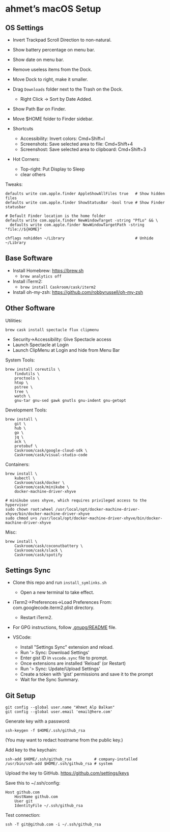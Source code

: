 # ahmet’s macOS Setup

## OS Settings

- Invert Trackpad Scroll Direction to non-natural.
- Show battery percentage on menu bar.
- Show date on menu bar.
- Remove useless items from the Dock.
- Move Dock to right, make it smaller.
- Drag `Downloads` folder next to the Trash on the Dock.
  - Right Click -> Sort by Date Added.
- Show Path Bar on Finder.
- Move $HOME folder to Finder sidebar.


- Shortcuts
  - Accessibility: Invert colors: Cmd+Shift+I
  - Screenshots: Save selected area to file: Cmd+Shift+4
  - Screenshost: Save selected area to clipboard: Cmd+Shift+3
- Hot Corners:
  - Top-right: Put Display to Sleep
  - clear others

Tweaks:

```
defaults write com.apple.finder AppleShowAllFiles true   # Show hidden files
defaults write com.apple.finder ShowStatusBar -bool true # Show Finder statusbar

# Default Finder location is the home folder
defaults write com.apple.finder NewWindowTarget -string "PfLo" && \
  defaults write com.apple.finder NewWindowTargetPath -string "file://${HOME}"

chflags nohidden ~/Library                               # Unhide ~/Library
```

## Base Software

- Install Homebrew: https://brew.sh
  - `brew analytics off`
- Install iTerm2:
  - `brew install Caskroom/cask/iterm2`
- Install oh-my-zsh: https://github.com/robbyrussell/oh-my-zsh

## Other Software

Utilities:

    brew cask install spectacle flux clipmenu

- Security->Accessibility: Give Spectacle access
- Launch Spectacle at Login
- Launch ClipMenu at Login and hide from Menu Bar

System Tools:

```
brew install coreutils \
	findutils \
	proctools \
	htop \
	pstree \
	tree \
	watch \
	gnu-tar gnu-sed gawk gnutls gnu-indent gnu-getopt
```

Development Tools:

```
brew install \
	git \
	hub \
	go \
	jq \
	ack \
	protobuf \
	Caskroom/cask/google-cloud-sdk \
	Caskroom/cask/visual-studio-code
```

Containers:

```
brew install \
	kubectl \
	Caskroom/cask/docker \
	Caskroom/cask/minikube \
	docker-machine-driver-xhyve

# minikube uses xhyve, which requires privileged access to the hypervisor
sudo chown root:wheel /usr/local/opt/docker-machine-driver-xhyve/bin/docker-machine-driver-xhyve
sudo chmod u+s /usr/local/opt/docker-machine-driver-xhyve/bin/docker-machine-driver-xhyve
```

Misc:

```
brew install \
	Caskroom/cask/coconutbattery \
	Caskroom/cask/slack \
	Caskroom/cask/spotify
```

## Settings Sync

- Clone this repo and run `install_symlinks.sh`
    - Open a new terminal to take effect.
- iTerm2->Preferences->Load Preferences From: com.googlecode.iterm2.plist directory.
    - Restart iTerm2.

- For GPG instructions, follow [.gnupg/README](.gnupg/README) file.

- VSCode:
  - Install "Settings Sync" extension and reload.
  - Run '> Sync: Download Settings'
  - Enter gist ID in `vscode.sync` file to prompt.
  - Once extensions are installed 'Reload' (or Restart)
  - Run '> Sync: Update/Upload Settings'
  - Create a token with 'gist' permissions and save it to the prompt
  - Wait for the Sync Summary.

## Git Setup

    git config --global user.name "Ahmet Alp Balkan"
    git config --global user.email 'email@here.com'

Generate key with a password:

    ssh-keygen -f $HOME/.ssh/github_rsa

(You may want to redact hostname from the public key.)

Add key to the keychain:

    ssh-add $HOME/.ssh/github_rsa          # company-installed
    /usr/bin/ssh-add $HOME/.ssh/github_rsa # system

Upload the key to GitHub. https://github.com/settings/keys

Save this to ~/.ssh/config:

```
Host github.com
	HostName github.com
	User git
	IdentityFile ~/.ssh/github_rsa
```

Test connection:

    ssh -T git@github.com -i ~/.ssh/github_rsa
